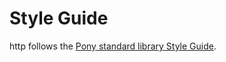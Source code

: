 # Style Guide

http follows the [Pony standard library Style Guide](https://github.com/ponylang/ponyc/blob/master/STYLE_GUIDE.md).
